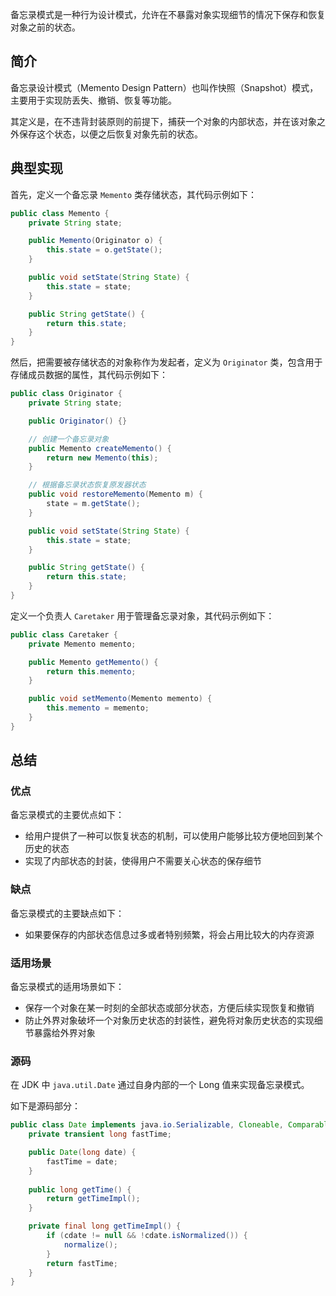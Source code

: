 
备忘录模式是一种行为设计模式，允许在不暴露对象实现细节的情况下保存和恢复对象之前的状态。

<!--more-->

## 简介

备忘录设计模式（Memento Design Pattern）也叫作快照（Snapshot）模式，主要用于实现防丢失、撤销、恢复等功能。

其定义是，在不违背封装原则的前提下，捕获一个对象的内部状态，并在该对象之外保存这个状态，以便之后恢复对象先前的状态。

## 典型实现

首先，定义一个备忘录 `Memento` 类存储状态，其代码示例如下：

```java
public class Memento {
    private String state;

    public Memento(Originator o) {
        this.state = o.getState();
    }

    public void setState(String State) {
        this.state = state;
    }

    public String getState() {
        return this.state;
    }
}
```

然后，把需要被存储状态的对象称作为发起者，定义为 `Originator` 类，包含用于存储成员数据的属性，其代码示例如下：

```java
public class Originator {
    private String state;

    public Originator() {}

    // 创建一个备忘录对象
    public Memento createMemento() {
        return new Memento(this);
    }

    // 根据备忘录状态恢复原发器状态
    public void restoreMemento(Memento m) {
        state = m.getState();
    }

    public void setState(String State) {
        this.state = state;
    }

    public String getState() {
        return this.state;
    }
}
```

定义一个负责人 `Caretaker` 用于管理备忘录对象，其代码示例如下：

```java
public class Caretaker {
    private Memento memento;

    public Memento getMemento() {
        return this.memento;
    }

    public void setMemento(Memento memento) {
        this.memento = memento;
    }
}
```

## 总结

### 优点

备忘录模式的主要优点如下：

- 给用户提供了一种可以恢复状态的机制，可以使用户能够比较方便地回到某个历史的状态
- 实现了内部状态的封装，使得用户不需要关心状态的保存细节

### 缺点

备忘录模式的主要缺点如下：

- 如果要保存的内部状态信息过多或者特别频繁，将会占用比较大的内存资源

### 适用场景

备忘录模式的适用场景如下：

- 保存一个对象在某一时刻的全部状态或部分状态，方便后续实现恢复和撤销
- 防止外界对象破坏一个对象历史状态的封装性，避免将对象历史状态的实现细节暴露给外界对象

### 源码

在 JDK 中 `java.util.Date` 通过自身内部的一个 Long 值来实现备忘录模式。

如下是源码部分：

```java
public class Date implements java.io.Serializable, Cloneable, Comparable<Date> {
    private transient long fastTime;

    public Date(long date) {
        fastTime = date;
    }
    
    public long getTime() {
        return getTimeImpl();
    }

    private final long getTimeImpl() {
        if (cdate != null && !cdate.isNormalized()) {
            normalize();
        }
        return fastTime;
    }
}
```

